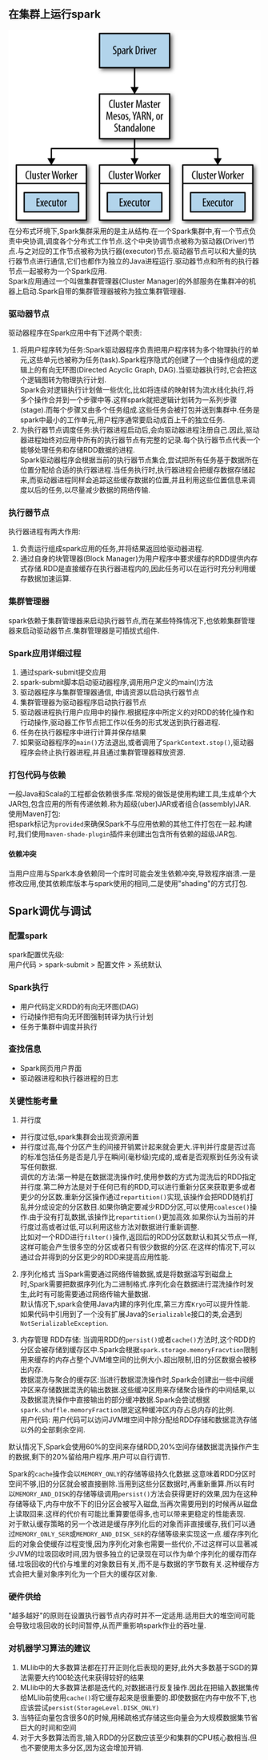 ## 在集群上运行spark
![](spark.png)  
在分布式环境下,Spark集群采用的是主从结构.在一个Spark集群中,有一个节点负责中央协调,调度各个分布式工作节点.这个中央协调节点被称为驱动器(Driver)节点.与之对应的工作节点被称为执行器(executor)节点.驱动器节点可以和大量的执行器节点进行通信,它们也都作为独立的Java进程运行.驱动器节点和所有的执行器节点一起被称为一个Spark应用.  
Spark应用通过一个叫做集群管理器(Cluster Manager)的外部服务在集群冲的机器上启动.Spark自带的集群管理器被称为独立集群管理器.  

### 驱动器节点
驱动器程序在Spark应用中有下述两个职责:  
1. 将用户程序转为任务:Spark驱动器程序负责把用户程序转为多个物理执行的单元,这些单元也被称为任务(task).Spark程序隐式的创建了一个由操作组成的逻辑上的有向无环图(Directed Acyclic Graph, DAG).当驱动器执行时,它会把这个逻辑图转为物理执行计划.  
Spark会对逻辑执行计划做一些优化,比如将连续的映射转为流水线化执行,将多个操作合并到一个步骤中等.这样spark就把逻辑计划转为一系列步骤(stage).而每个步骤又由多个任务组成.这些任务会被打包并送到集群中.任务是spark中最小的工作单元,用户程序通常要启动成百上千的独立任务.  
2. 为执行器节点调度任务:执行器进程启动后,会向驱动器进程注册自己.因此,驱动器进程始终对应用中所有的执行器节点有完整的记录.每个执行器节点代表一个能够处理任务和存储RDD数据的进程.  
Spark驱动器程序会根据当前的执行器节点集合,尝试把所有任务基于数据所在位置分配给合适的执行器进程.当任务执行时,执行器进程会把缓存数据存储起来,而驱动器进程同样会追踪这些缓存数据的位置,并且利用这些位置信息来调度以后的任务,以尽量减少数据的网络传输.  


### 执行器节点
执行器进程有两大作用:  
1. 负责运行组成spark应用的任务,并将结果返回给驱动器进程.  
2. 通过自身的块管理器(Block Manager)为用户程序中要求缓存的RDD提供内存式存储.RDD是直接缓存在执行器进程内的,因此任务可以在运行时充分利用缓存数据加速运算.  


### 集群管理器
spark依赖于集群管理器来启动执行器节点,而在某些特殊情况下,也依赖集群管理器来启动驱动器节点.集群管理器是可插拔式组件.  

### Spark应用详细过程
1. 通过spark-submit提交应用
2. spark-submit脚本启动驱动器程序,调用用户定义的main()方法
3. 驱动器程序与集群管理器通信, 申请资源以启动执行器节点
4. 集群管理器为驱动器程序启动执行器节点
5. 驱动器进程执行用户应用中的操作.根据程序中所定义的对RDD的转化操作和行动操作,驱动器工作节点把工作以任务的形式发送到执行器进程.
6. 任务在执行器程序中进行计算并保存结果
7. 如果驱动器程序的`main()`方法退出,或者调用了`SparkContext.stop()`,驱动器程序会终止执行器进程,并且通过集群管理器释放资源.  


### 打包代码与依赖
一般Java和Scala的工程都会依赖很多库.常规的做饭是使用构建工具,生成单个大JAR包,包含应用的所有传递依赖.称为超级(uber)JAR或者组合(assembly)JAR.  
使用Maven打包:  
把spark标记为`provided`来确保Spark不与应用依赖的其他工件打包在一起.构建时,我们使用`maven-shade-plugin`插件来创建出包含所有依赖的超级JAR包.  
#### 依赖冲突
当用户应用与Spark本身依赖同一个库时可能会发生依赖冲突,导致程序崩溃.一是修改应用,使其依赖库版本与spark使用的相同,二是使用"shading"的方式打包.  

## Spark调优与调试
### 配置spark
spark配置优先级:  
用户代码 > spark-submit > 配置文件 > 系统默认  

### Spark执行
 - 用户代码定义RDD的有向无环图(DAG)
 - 行动操作把有向无环图强制转译为执行计划
 - 任务于集群中调度并执行

### 查找信息
 - Spark网页用户界面
 - 驱动器进程和执行器进程的日志

### 关键性能考量
1. 并行度
 - 并行度过低,spark集群会出现资源闲置
 - 并行度过高,每个分区产生的间接开销累计起来就会更大.评判并行度是否过高的标准包括任务是否是几乎在瞬间(毫秒级)完成的,或者是否观察到任务没有读写任何数据.    
 调优的方法:第一种是在数据混洗操作时,使用参数的方式为混洗后的RDD指定并行度.第二种方法是对于任何已有的RDD,可以进行重新分区来获取更多或者更少的分区数.重新分区操作通过`repartition()`实现,该操作会把RDD随机打乱并分成设定的分区数目.如果你确定要减少RDD分区,可以使用`coalesce()`操作.由于没有打乱数据,该操作比`repartition()`更加高效.如果你认为当前的并行度过高或者过低,可以利用这些方法对数据进行重新调整.  
比如对一个RDD进行`filter()`操作,返回后的RDD分区数默认和其父节点一样,这样可能会产生很多空的分区或者只有很少数据的分区.在这样的情况下,可以通过合并得到的分区更少的RDD来提高应用性能.  

2. 序列化格式
当Spark需要通过网络传输数据,或是将数据溢写到磁盘上时,Spark需要把数据序列化为二进制格式.序列化会在数据进行混洗操作时发生,此时有可能需要通过网络传输大量数据.  
默认情况下,spark会使用Java内建的序列化库,第三方库`Kryo`可以提升性能.  
如果代码中引用到了一个没有扩展Java的`Serializable`接口的类,会遇到`NotSerializableException`.  

3. 内存管理
RDD存储: 当调用RDD的`persist()`或者`cache()`方法时,这个RDD的分区会被存储到缓存区中.Spark会根据`spark.storage.memoryFracvtion`限制用来缓存的内存占整个JVM堆空间的比例大小.超出限制,旧的分区数据会被移出内存.  
数据混洗与聚合的缓存区:当进行数据混洗操作时,Spark会创建出一些中间缓冲区来存储数据混洗的输出数据.这些缓冲区用来存储聚合操作的中间结果,以及数据混洗操作中直接输出的部分缓冲数据.Spark会尝试根据`spark.shuffle.memoryFraction`限定这种缓冲区内存占总内存的比例.  
用户代码: 用户代码可以访问JVM堆空间中除分配给RDD存储和数据混洗存储以外的全部剩余空间.  

默认情况下,Spark会使用60%的空间来存储RDD,20%空间存储数据混洗操作产生的数据,剩下的20%留给用户程序.用户可以自行调节.  

Spark的`cache`操作会以`MEMORY_ONLY`的存储等级持久化数据.这意味着RDD分区时空间不够,旧的分区就会被直接删除.当用到这些分区数据时,再重新重算.所以有时以`MEMORY_AND_DISK`的存储等级调用`persist()`方法会获得更好的效果,因为在这种存储等级下,内存中放不下的旧分区会被写入磁盘,当再次需要用到的时候再从磁盘上读取回来.这样的代价有可能比重算要低得多,也可以带来更稳定的性能表现.  
对于默认缓存策略的另一个改进是缓存序列化后的对象而非直接缓存,我们可以通过`MEMORY_ONLY_SER`或`MEMORY_AND_DISK_SER`的存储等级来实现这一点.缓存序列化后的对象会使缓存过程变慢,因为序列化对象也需要一些代价,不过这样可以显著减少JVM的垃圾回收时间,因为很多独立的记录现在可以作为单个序列化的缓存而存储.垃圾回收的代价与堆里的对象数目有关,而不是与数据的字节数有关.这种缓存方式会把大量对象序列化为一个巨大的缓存区对象.  

### 硬件供给
"越多越好"的原则在设置执行器节点内存时并不一定适用.适用巨大的堆空间可能会导致垃圾回收的长时间暂停,从而严重影响spark作业的吞吐量.  

### 对机器学习算法的建议
1. MLlib中的大多数算法都在打开正则化后表现的更好,此外大多数基于SGD的算法需要大约100轮迭代来获得较好的结果
2. MLlib中的大多数算法都是迭代的,对数据进行反复操作.因此在把输入数据集传给MLlib前使用`cache()`将它缓存起来是很重要的.即使数据在内存中放不下,也应该尝试`persist(StorageLevel.DISK_ONLY)`
3. 当特征向量包含很多0的时候,用稀疏格式存储这些向量会为大规模数据集节省巨大的时间和空间
4. 对于大多数算法而言,输入RDD的分区数应该至少和集群的CPU核心数相当.但也不要使用太多分区,因为这会增加开销.